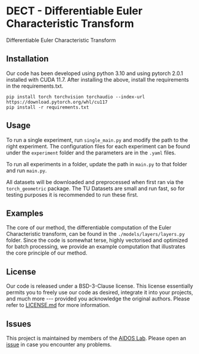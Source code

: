 # DECT - Differentiable Euler Characteristic Transform
Differentiable Euler Characteristic Transform


## Installation
Our code has been developed using python 3.10 and using pytorch 2.0.1 installed 
with CUDA 11.7. 
After installing the above, install the requirements in the requirements.txt.

```{python}
pip install torch torchvision torchaudio --index-url https://download.pytorch.org/whl/cu117
pip install -r requirements.txt
```

## Usage

To run a single experiment, run `single_main.py` and modify the path to the 
right experiment. 
The configuration files for each experiment can be found under the 
`experiment` folder and the parameters are in the `.yaml` files.

To run all experiments in a folder, update the path in `main.py` to that 
folder and run `main.py`.

All datasets will be downloaded and preprocessed when first ran via the 
`torch_geometric` package. 
The TU Datasets are small and run fast, so for testing purposes it is recommended
to run these first.

## Examples 

The core of our method, the differentiable computation of the Euler Characteristic 
transform, can be found in the `./models/layers/layers.py` folder.
Since the code is somewhat terse, highly vectorised and optimized for batch 
processing, we provide an example computation that illustrates the core 
principle of our method. 


## License

Our code is released under a BSD-3-Clause license. This license
essentially permits you to freely use our code as desired, integrate it
into your projects, and much more --- provided you acknowledge the
original authors. Please refer to [LICENSE.md](./LICENSE.md) for more
information. 

## Issues

This project is maintained by members of the [AIDOS Lab](https://github.com/aidos-lab).
Please open an [issue](https://github.com/aidos-lab/TARDIS/issues) in
case you encounter any problems.
